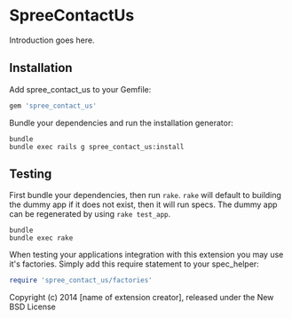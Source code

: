 SpreeContactUs
==============

Introduction goes here.

Installation
------------

Add spree_contact_us to your Gemfile:

```ruby
gem 'spree_contact_us'
```

Bundle your dependencies and run the installation generator:

```shell
bundle
bundle exec rails g spree_contact_us:install
```

Testing
-------

First bundle your dependencies, then run `rake`. `rake` will default to building the dummy app if it does not exist, then it will run specs. The dummy app can be regenerated by using `rake test_app`.

```shell
bundle
bundle exec rake
```

When testing your applications integration with this extension you may use it's factories.
Simply add this require statement to your spec_helper:

```ruby
require 'spree_contact_us/factories'
```

Copyright (c) 2014 [name of extension creator], released under the New BSD License
